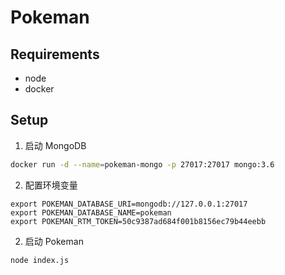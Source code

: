 Pokeman
====

Requirements
----

- node
- docker

Setup
----

1. 启动 MongoDB

```sh
docker run -d --name=pokeman-mongo -p 27017:27017 mongo:3.6
```

2. 配置环境变量

```
export POKEMAN_DATABASE_URI=mongodb://127.0.0.1:27017
export POKEMAN_DATABASE_NAME=pokeman
export POKEMAN_RTM_TOKEN=50c9387ad684f001b8156ec79b44eebb
```

2. 启动 Pokeman

```sh
node index.js
```
